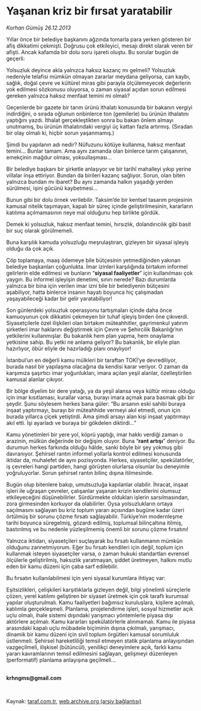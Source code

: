 # Yaşanan kriz bir fırsat yaratabilir

*Korhan Gümüş 26.12.2013*

<div class="yazi"><p>Yıllar önce bir belediye başkanını ağzında tomarla para yerken gösteren bir afiş dikkatimi çekmişti. Doğrusu çok etkileyici, mesajı direkt olarak veren bir afişti. Ancak kafamda bir dolu soru işareti oluştu. Bu sorular bugün de geçerli:</p>
<p>Yolsuzluk deyince akla yalnızca haksız kazanç mı gelmeli? Yolsuzluk nedeniyle telafisi mümkün olmayan zararlar meydana geliyorsa, can kaybı, sağlık, doğal çevre ve kültürel miras gibi parayla ölçülemeyecek değerlerin yok edilmesi sözkonusu oluyorsa, o zaman siyasal açıdan sorun edilmesi gereken yalnızca haksız menfaat temini mi olmalı?</p>
<p>Geçenlerde bir gazete bir tarım ürünü ithalatı konusunda bir bakanın vergiyi indirdiğini, o sırada oğlunun onbinlerce ton (gemilerle) bu ürünün ithalatını yaptığını yazdı. İthalat gerçekleştikten sonra bu bakan önlem almayı unutmamış, bu ürünün ithalatındaki vergiyi üç kattan fazla artırmış. (Sıradan bir olay olmalı ki, hiçbir sorun yaşanmamış.)</p>
<p>Şimdi bu yapılanın adı nedir? Nüfuzunu kötüye kullanma, haksız menfaat temini... Bunlar tamam. Ama aynı zamanda olan binlerce tarım çalışanının, emekçinin mağdur olması, yoksullaşması... </p>
<p>Bir belediye başkanı bir şirketle anlaşıyor ve bir tarihî mahalleyi yıkıp yerine villalar inşa ettiriyor. Bundan da birileri kazanç sağlıyor. Sorun, olan biten yalnızca bundan mı ibaret? Bu aynı zamanda halkın yaşadığı yerden sürülmesi, işini gücünü kaybetmesi...</p>
<p>Bunun gibi bir dolu örnek verilebilir. Taksim’de bir kentsel tasarım projesinin kamusal nitelik taşımayan, kapalı bir süreç içinde geliştirilmesinin, kararların katılıma açılmamasının neye mal olduğunu hep birlikte gördük.</p>
<p>Demek ki yolsuzluk, haksız menfaat temini, hırsızlık, dolandırıcılık gibi basit bir suç olarak görülmemeli.</p>
<p>Buna karşılık kamuda yolsuzluğu meşrulaştıran, gizleyen bir siyasal işleyiş olduğu da çok açık.</p>
<p>Çöp toplamaya, maaş ödemeye bile bütçesinin yetmediğinden yakınan belediye başkanları çoğunlukta. İmar izinleri karşılığında birtakım informel gelirlerin elde edilmesi ve bunların “<b>siyasal faaliyetler</b>” için kullanılması çok yaygın. Bu informel işleyişin denetimi, sınırı nerede? Bazı durumlarda yalnızca bir bina için verilen imar izni bile bir belediyenin bütçesini aşabiliyor, hatta binlerce insanın hayatı boyunca hiç çalışmadan yaşayabileceği kadar bir gelir yaratabiliyor!</p>
<p>Son günlerdeki yolsuzluk operasyonu tartışmaları içinde daha önce kamuoyunun çok dikkatini çekmeyen bir tuhaf işleyiş birden öne çıkıverdi. Siyasetçilerle özel ilişkileri olan birtakım müteahhitler, gayrimenkul yatırım şirketleri imar haklarını değiştirmek için Çevre ve Şehircilik Bakanlığı’nın yetkilerini kullanmışlar. Bu bakanlık hem plan yapma, hem onaylama yetkisine sahip. Bu yetki ne anlama geliyor? Bu bakanlık, bir eliyle plan hazırlıyor, öbür eliyle de hazırladığı planı onaylıyor!</p>
<p>İstanbul’un en değerli kamu mülkleri bir taraftan TOKİ’ye devrediliyor, burada nasıl bir yapılaşma olacağına da kendisi karar veriyor. O zaman da karşımıza şaşırtıcı imar yoğunlukları, imara açılan yeşil alanlar, özelleştirilen kamusal alanlar çıkıyor.</p>
<p>Bir bölge diyelim bir dere yatağı, ya da yeşil alansa veya kültür mirası olduğu için imar kısıtlaması, kurallar varsa, burayı imara açmak para basmak gibi bir şeydir. Şunu söylesem herkes bana güler: “Bu arsanın eski sahibi buraya inşaat yaptırmayı, burayı bir müteahhide vermeyi akıl etmedi, onun için burada yıllarca çiçek yetiştirdi. Ama şimdi arsayı alan kişi inşaat yaptırmayı akıl etti. İşi ayarladı ve buraya bir gökdelen diktirdi...”</p>
<p>Kamu yönetimleri bir yere yol, köprü yaptığı, imar hakkı verdiği zaman o arazinin, mülkün değerinde bir değişim oluyor. Buna “<b>rant artışı</b>” deniyor. Bu durumun herkes farkında olduğu hâlde, sanki böyle bir şey yokmuş gibi davranıyor. Şehirsel rantın informel yollarla kontrol edilmesi konusunda iktidar da, muhalefet de aynı pozisyonda. Herkes, siyasetçiler, spekülatörler, iş çevreleri hangi partiden, hangi görüşten olurlarsa olsunlar bu deneyimle yoğruluyorlar. Sorun şehirsel rantın bilinç dışına itilmesinde.</p>
<p>Bugün olup bitenlere bakıp, umutsuzluğa kapılanlar olabilir. İhracat, inşaat işleri ile uğraşan çevreler, çalışanlar yaşanan krizin kendilerini olumsuz etkileyeceğini düşünebilirler. Sürdürmekte oldukları işlerin sarsılmasından, zora girmesinden korkuyor da olabilirler. Oysa yolsuzlukların ortaya saçılmasını sağlayan bu kriz toplum yararı açısından bugüne kadar üzeri örtülmüş bir sorunu çözme fırsatı sağlayabilir. Türkiye’nin modernleşme tarihi boyunca süregelmiş, gözardı edilmiş, toplumsal bilinçaltına itilmiş, bastırılmış ve bu nedenle yüzleşilmemiş önemli bir sorunu çözme fırsatını!</p>
<p>Yalnızca iktidarı, siyasetçileri suçlayarak bu fırsatı kullanmanın mümkün olduğunu zannetmiyorum. Eğer bu fırsatı kendileri için değil, toplum için kullanmak isteyen siyasetçiler varsa, o zaman hukuki standartları evrensel ölçülerle geliştirilmiş, haksızlık yaratmayan, şiddet üretmeyen, halkını mutlu eden bir kamu düzeni için çaba sarf edilebilir.</p>
<p>Bu fırsatın kullanılabilmesi için yeni siyasal kurumlara ihtiyaç var:</p>
<p>Eşitsizlikleri, çelişkileri karşıtlıklarla gizleyen değil, bilgi yönelimli süreçlerle çözen, yerel katılımı geliştiren bir siyaset üretmek için çok taraflı kurumsal yapılar oluşturulmalı. Kamu faaliyetleri bağımsız kuruluşlara, kişilere açılmalı, katılımla gerçekleşmeli. Planlama, projelendirme işleri, sosyal hizmetler açık uçlu olmalı, ihale sistemi dışındaki yarışmacı yöntemlerle piyasa dışı aktörlere açılmalı. Kamu kararları spekülatörlerle alınmamalı. Kamu ile piyasa arasındaki kapalı uçlu mübadele biçiminin dışına çıkılmalı, yarışmacı, dinamik bir kamu düzeni için sivil toplum örgütleri kamusal sorumluluk üstlenmeli. Şehirsel hareketliliği temsil etmeyen statik planlama anlayışından vazgeçilmeli, ilişkisel (bütüncül), yenilikçi deneyimlere açık, farklı kamu yararı kavramlarının temsil edilmesini sağlayan, gelişmeyi düzenleyen (performatif) planlama anlayışına geçilmeli...</p><b>
<p><br/>krhngms@gmail.com</p></b> 
</div>

Kaynak: [taraf.com.tr](http://www.taraf.com.tr:80/korhan-gumus/makale-yasanan-kriz-bir-firsat-yaratabilir.htm), [web.archive.org (arşiv bağlantısı)](http://web.archive.org/web/20131229010540/http://www.taraf.com.tr:80/korhan-gumus/makale-yasanan-kriz-bir-firsat-yaratabilir.htm)
